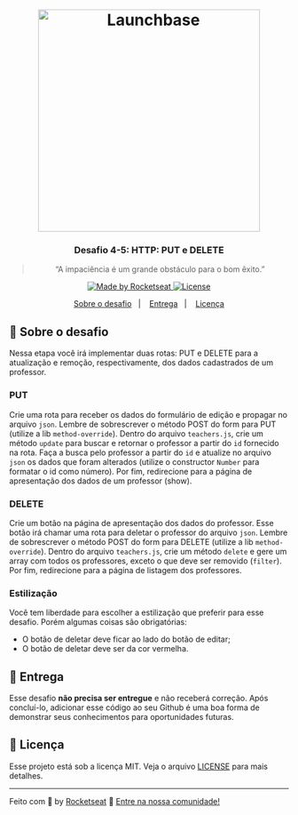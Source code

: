 <h1 align="center">
    <img alt="Launchbase" src="https://storage.googleapis.com/golden-wind/bootcamp-launchbase/logo.png" width="400px" />
</h1>

<h3 align="center">
  Desafio 4-5: HTTP: PUT e DELETE
</h3>

<blockquote align="center">“A impaciência é um grande obstáculo para o bom êxito.”</blockquote>

<p align="center">

  <a href="https://rocketseat.com.br">
    <img alt="Made by Rocketseat" src="https://img.shields.io/badge/made%20by-Rocketseat-%23F8952D">
  </a>

  <a href="LICENSE" >
    <img alt="License" src="https://img.shields.io/badge/license-MIT-%23F8952D">
  </a>

</p>

<p align="center">
  <a href="#rocket-sobre-o-desafio">Sobre o desafio</a>&nbsp;&nbsp;&nbsp;|&nbsp;&nbsp;&nbsp;
  <a href="#calendar-entrega">Entrega</a>&nbsp;&nbsp;&nbsp;|&nbsp;&nbsp;&nbsp;
  <a href="#memo-licença">Licença</a>
</p>

## :rocket: Sobre o desafio

Nessa etapa você irá implementar duas rotas: PUT e DELETE para a atualização e remoção, respectivamente, dos dados cadastrados de um professor.

### PUT

Crie uma rota para receber os dados do formulário de edição e propagar no arquivo `json`. Lembre de sobrescrever o método POST do form para PUT (utilize a lib `method-override`). Dentro do arquivo `teachers.js`, crie um método `update` para buscar e retornar o professor a partir do `id` fornecido na rota. Faça a busca pelo professor a partir do `id` e atualize no arquivo `json` os dados que foram alterados (utilize o constructor `Number` para formatar o id como número). Por fim, redirecione para a página de apresentação dos dados de um professor (show).

### DELETE

Crie um botão na página de apresentação dos dados do professor. Esse botão irá chamar uma rota para deletar o professor do arquivo `json`. Lembre de sobrescrever o método POST do form para DELETE (utilize a lib `method-override`). Dentro do arquivo `teachers.js`, crie um método `delete` e gere um array com todos os professores, exceto o que deve ser removido (`filter`). Por fim, redirecione para a página de listagem dos professores.

### Estilização

Você tem liberdade para escolher a estilização que preferir para esse desafio. Porém algumas coisas são obrigatórias:

- O botão de deletar deve ficar ao lado do botão de editar;
- O botão de deletar deve ser da cor vermelha.

## :calendar: Entrega

Esse desafio **não precisa ser entregue** e não receberá correção. Após concluí-lo, adicionar esse código ao seu Github é uma boa forma de demonstrar seus conhecimentos para oportunidades futuras.

## :memo: Licença

Esse projeto está sob a licença MIT. Veja o arquivo [LICENSE](../LICENSE) para mais detalhes.

---

Feito com :purple_heart: by [Rocketseat](https://rocketseat.com.br) :wave: [Entre na nossa comunidade!](https://discordapp.com/invite/gCRAFhc)
